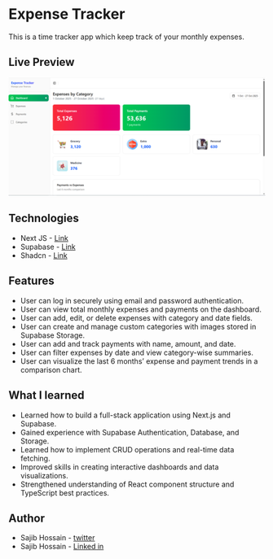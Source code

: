 # Expense Tracker

This is a time tracker app which keep track of your monthly expenses. <br>

## Live Preview

![demo](demo/web-app.png)

## Technologies

- Next JS - [Link](https://nextjs.org/)
- Supabase - [Link](https://supabase.com/)
- Shadcn - [Link](https://ui.shadcn.com/)

## Features

- User can log in securely using email and password authentication.
- User can view total monthly expenses and payments on the dashboard.
- User can add, edit, or delete expenses with category and date fields.
- User can create and manage custom categories with images stored in Supabase Storage.
- User can add and track payments with name, amount, and date.
- User can filter expenses by date and view category-wise summaries.
- User can visualize the last 6 months’ expense and payment trends in a comparison chart.

## What I learned

- Learned how to build a full-stack application using Next.js and Supabase.
- Gained experience with Supabase Authentication, Database, and Storage.
- Learned how to implement CRUD operations and real-time data fetching.
- Improved skills in creating interactive dashboards and data visualizations.
- Strengthened understanding of React component structure and TypeScript best practices.

## Author

- Sajib Hossain - [twitter](https://twitter.com/sajib_hsn)
- Sajib Hossain - [Linked in](https://www.linkedin.com/in/sajib-hossain-17929b225/)
